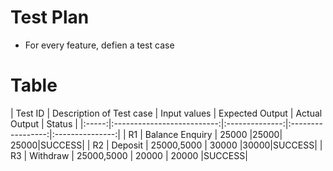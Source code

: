 # Test Plan
* For every feature, defien a test case
    
# Table
| Test ID   | Description of Test case | Input values | Expected Output | Actual Output | Status |
|:-----:|:--------------------------:|:--------------:|:-----------------:|:---------------:|
| R1  | Balance Enquiry | 25000 |25000| 25000|SUCCESS|
| R2  | Deposit | 25000,5000 | 30000 |30000|SUCCESS|
| R3  | Withdraw | 25000,5000 | 20000 | 20000 |SUCCESS|






